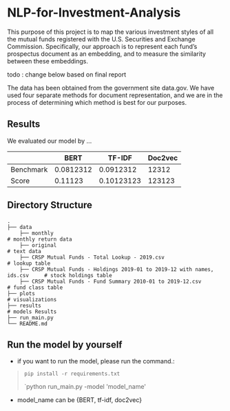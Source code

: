 # NLP-for-Investment-Analysis

This purpose of this project is to map the various investment styles of all the mutual funds registered with the U.S. Securities and Exchange Commission. Specifically, our approach is to represent each fund’s prospectus document as an embedding, and to measure the similarity between these embeddings. 

  todo : change below based on final report 

The data has been obtained from the government site data.gov. We have used four
separate methods for document representation, and we are in the process of determining which method is best for our purposes.

## Results
We evaluated our model by ... 

| |BERT  | TF-IDF | Doc2vec |
|--- |------------- | ------------- | --- |
| Benchmark  | 0.0812312 | 0.0912312 | 12312 |
| Score  | 0.11123  | 0.10123123 | 123123 |

## Directory Structure

    .
    ├── data                   
        ├── monthly                                                                 # monthly return data
        ├── original                                                                # text data
        ├── CRSP Mutual Funds - Total Lookup - 2019.csv                             # lookup table
        ├── CRSP Mutual Funds - Holdings 2019-01 to 2019-12 with names, ids.csv     # stock holdings table
        ├── CRSP Mutual Funds - Fund Summary 2010-01 to 2019-12.csv                 # fund class table
    ├── plots                                                                       # visualizations 
    ├── results                                                                     # models Results
    ├── run_main.py
    └── README.md
    
## Run the model by yourself

* if you want to run the model, please run the command.:
> `pip install -r requirements.txt`
> 
> `python run_main.py -model 'model_name'

* model_name can be {BERT, tf-idf, doc2vec}

